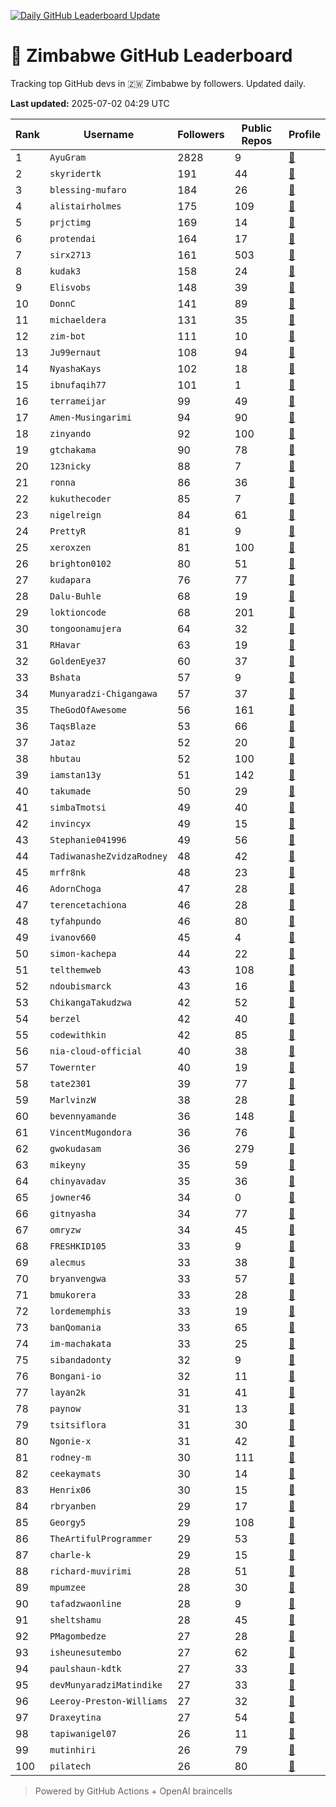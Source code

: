 [![Daily GitHub Leaderboard Update](https://github.com/bevennyamande/zim_leaderboard/actions/workflows/leaderboard.yml/badge.svg)](https://github.com/bevennyamande/zim_leaderboard/actions/workflows/leaderboard.yml)

# 🦍 Zimbabwe GitHub Leaderboard

Tracking top GitHub devs in 🇿🇼 Zimbabwe by followers. Updated daily.

<!-- START LEADERBOARD -->
**Last updated:** 2025-07-02 04:29 UTC  

| Rank | Username | Followers | Public Repos | Profile |
|------|----------|-----------|--------------|---------|
| 1 | `AyuGram` | 2828 | 9 | [🔗](https://github.com/AyuGram) |
| 2 | `skyridertk` | 191 | 44 | [🔗](https://github.com/skyridertk) |
| 3 | `blessing-mufaro` | 184 | 26 | [🔗](https://github.com/blessing-mufaro) |
| 4 | `alistairholmes` | 175 | 109 | [🔗](https://github.com/alistairholmes) |
| 5 | `prjctimg` | 169 | 14 | [🔗](https://github.com/prjctimg) |
| 6 | `protendai` | 164 | 17 | [🔗](https://github.com/protendai) |
| 7 | `sirx2713` | 161 | 503 | [🔗](https://github.com/sirx2713) |
| 8 | `kudak3` | 158 | 24 | [🔗](https://github.com/kudak3) |
| 9 | `Elisvobs` | 148 | 39 | [🔗](https://github.com/Elisvobs) |
| 10 | `DonnC` | 141 | 89 | [🔗](https://github.com/DonnC) |
| 11 | `michaeldera` | 131 | 35 | [🔗](https://github.com/michaeldera) |
| 12 | `zim-bot` | 111 | 10 | [🔗](https://github.com/zim-bot) |
| 13 | `Ju99ernaut` | 108 | 94 | [🔗](https://github.com/Ju99ernaut) |
| 14 | `NyashaKays` | 102 | 18 | [🔗](https://github.com/NyashaKays) |
| 15 | `ibnufaqih77` | 101 | 1 | [🔗](https://github.com/ibnufaqih77) |
| 16 | `terrameijar` | 99 | 49 | [🔗](https://github.com/terrameijar) |
| 17 | `Amen-Musingarimi` | 94 | 90 | [🔗](https://github.com/Amen-Musingarimi) |
| 18 | `zinyando` | 92 | 100 | [🔗](https://github.com/zinyando) |
| 19 | `gtchakama` | 90 | 78 | [🔗](https://github.com/gtchakama) |
| 20 | `123nicky` | 88 | 7 | [🔗](https://github.com/123nicky) |
| 21 | `ronna` | 86 | 36 | [🔗](https://github.com/ronna) |
| 22 | `kukuthecoder` | 85 | 7 | [🔗](https://github.com/kukuthecoder) |
| 23 | `nigelreign` | 84 | 61 | [🔗](https://github.com/nigelreign) |
| 24 | `PrettyR` | 81 | 9 | [🔗](https://github.com/PrettyR) |
| 25 | `xeroxzen` | 81 | 100 | [🔗](https://github.com/xeroxzen) |
| 26 | `brighton0102` | 80 | 51 | [🔗](https://github.com/brighton0102) |
| 27 | `kudapara` | 76 | 77 | [🔗](https://github.com/kudapara) |
| 28 | `Dalu-Buhle` | 68 | 19 | [🔗](https://github.com/Dalu-Buhle) |
| 29 | `loktioncode` | 68 | 201 | [🔗](https://github.com/loktioncode) |
| 30 | `tongoonamujera` | 64 | 32 | [🔗](https://github.com/tongoonamujera) |
| 31 | `RHavar` | 63 | 19 | [🔗](https://github.com/RHavar) |
| 32 | `GoldenEye37` | 60 | 37 | [🔗](https://github.com/GoldenEye37) |
| 33 | `Bshata` | 57 | 9 | [🔗](https://github.com/Bshata) |
| 34 | `Munyaradzi-Chigangawa` | 57 | 37 | [🔗](https://github.com/Munyaradzi-Chigangawa) |
| 35 | `TheGodOfAwesome` | 56 | 161 | [🔗](https://github.com/TheGodOfAwesome) |
| 36 | `TaqsBlaze` | 53 | 66 | [🔗](https://github.com/TaqsBlaze) |
| 37 | `Jataz` | 52 | 20 | [🔗](https://github.com/Jataz) |
| 38 | `hbutau` | 52 | 100 | [🔗](https://github.com/hbutau) |
| 39 | `iamstan13y` | 51 | 142 | [🔗](https://github.com/iamstan13y) |
| 40 | `takumade` | 50 | 29 | [🔗](https://github.com/takumade) |
| 41 | `simbaTmotsi` | 49 | 40 | [🔗](https://github.com/simbaTmotsi) |
| 42 | `invincyx` | 49 | 15 | [🔗](https://github.com/invincyx) |
| 43 | `Stephanie041996` | 49 | 56 | [🔗](https://github.com/Stephanie041996) |
| 44 | `TadiwanasheZvidzaRodney` | 48 | 42 | [🔗](https://github.com/TadiwanasheZvidzaRodney) |
| 45 | `mrfr8nk` | 48 | 23 | [🔗](https://github.com/mrfr8nk) |
| 46 | `AdornChoga` | 47 | 28 | [🔗](https://github.com/AdornChoga) |
| 47 | `terencetachiona` | 46 | 28 | [🔗](https://github.com/terencetachiona) |
| 48 | `tyfahpundo` | 46 | 80 | [🔗](https://github.com/tyfahpundo) |
| 49 | `ivanov660` | 45 | 4 | [🔗](https://github.com/ivanov660) |
| 50 | `simon-kachepa` | 44 | 22 | [🔗](https://github.com/simon-kachepa) |
| 51 | `telthemweb` | 43 | 108 | [🔗](https://github.com/telthemweb) |
| 52 | `ndoubismarck` | 43 | 16 | [🔗](https://github.com/ndoubismarck) |
| 53 | `ChikangaTakudzwa` | 42 | 52 | [🔗](https://github.com/ChikangaTakudzwa) |
| 54 | `berzel` | 42 | 40 | [🔗](https://github.com/berzel) |
| 55 | `codewithkin` | 42 | 85 | [🔗](https://github.com/codewithkin) |
| 56 | `nia-cloud-official` | 40 | 38 | [🔗](https://github.com/nia-cloud-official) |
| 57 | `Towernter` | 40 | 19 | [🔗](https://github.com/Towernter) |
| 58 | `tate2301` | 39 | 77 | [🔗](https://github.com/tate2301) |
| 59 | `MarlvinzW` | 38 | 28 | [🔗](https://github.com/MarlvinzW) |
| 60 | `bevennyamande` | 36 | 148 | [🔗](https://github.com/bevennyamande) |
| 61 | `VincentMugondora` | 36 | 76 | [🔗](https://github.com/VincentMugondora) |
| 62 | `gwokudasam` | 36 | 279 | [🔗](https://github.com/gwokudasam) |
| 63 | `mikeyny` | 35 | 59 | [🔗](https://github.com/mikeyny) |
| 64 | `chinyavadav` | 35 | 36 | [🔗](https://github.com/chinyavadav) |
| 65 | `jowner46` | 34 | 0 | [🔗](https://github.com/jowner46) |
| 66 | `gitnyasha` | 34 | 77 | [🔗](https://github.com/gitnyasha) |
| 67 | `omryzw` | 34 | 45 | [🔗](https://github.com/omryzw) |
| 68 | `FRESHKID105` | 33 | 9 | [🔗](https://github.com/FRESHKID105) |
| 69 | `alecmus` | 33 | 38 | [🔗](https://github.com/alecmus) |
| 70 | `bryanvengwa` | 33 | 57 | [🔗](https://github.com/bryanvengwa) |
| 71 | `bmukorera` | 33 | 28 | [🔗](https://github.com/bmukorera) |
| 72 | `lordememphis` | 33 | 19 | [🔗](https://github.com/lordememphis) |
| 73 | `banQomania` | 33 | 65 | [🔗](https://github.com/banQomania) |
| 74 | `im-machakata` | 33 | 25 | [🔗](https://github.com/im-machakata) |
| 75 | `sibandadonty` | 32 | 9 | [🔗](https://github.com/sibandadonty) |
| 76 | `Bongani-io` | 32 | 11 | [🔗](https://github.com/Bongani-io) |
| 77 | `layan2k` | 31 | 41 | [🔗](https://github.com/layan2k) |
| 78 | `paynow` | 31 | 13 | [🔗](https://github.com/paynow) |
| 79 | `tsitsiflora` | 31 | 30 | [🔗](https://github.com/tsitsiflora) |
| 80 | `Ngonie-x` | 31 | 42 | [🔗](https://github.com/Ngonie-x) |
| 81 | `rodney-m` | 30 | 111 | [🔗](https://github.com/rodney-m) |
| 82 | `ceekaymats` | 30 | 14 | [🔗](https://github.com/ceekaymats) |
| 83 | `Henrix06` | 30 | 15 | [🔗](https://github.com/Henrix06) |
| 84 | `rbryanben` | 29 | 17 | [🔗](https://github.com/rbryanben) |
| 85 | `Georgy5` | 29 | 108 | [🔗](https://github.com/Georgy5) |
| 86 | `TheArtifulProgrammer` | 29 | 53 | [🔗](https://github.com/TheArtifulProgrammer) |
| 87 | `charle-k` | 29 | 15 | [🔗](https://github.com/charle-k) |
| 88 | `richard-muvirimi` | 28 | 51 | [🔗](https://github.com/richard-muvirimi) |
| 89 | `mpumzee` | 28 | 30 | [🔗](https://github.com/mpumzee) |
| 90 | `tafadzwaonline` | 28 | 9 | [🔗](https://github.com/tafadzwaonline) |
| 91 | `sheltshamu` | 28 | 45 | [🔗](https://github.com/sheltshamu) |
| 92 | `PMagombedze` | 27 | 28 | [🔗](https://github.com/PMagombedze) |
| 93 | `isheunesutembo` | 27 | 62 | [🔗](https://github.com/isheunesutembo) |
| 94 | `paulshaun-kdtk` | 27 | 33 | [🔗](https://github.com/paulshaun-kdtk) |
| 95 | `devMunyaradziMatindike` | 27 | 33 | [🔗](https://github.com/devMunyaradziMatindike) |
| 96 | `Leeroy-Preston-Williams` | 27 | 32 | [🔗](https://github.com/Leeroy-Preston-Williams) |
| 97 | `Draxeytina` | 27 | 54 | [🔗](https://github.com/Draxeytina) |
| 98 | `tapiwanigel07` | 26 | 11 | [🔗](https://github.com/tapiwanigel07) |
| 99 | `mutinhiri` | 26 | 79 | [🔗](https://github.com/mutinhiri) |
| 100 | `pilatech` | 26 | 80 | [🔗](https://github.com/pilatech) |
<!-- END LEADERBOARD -->

> Powered by GitHub Actions + OpenAI braincells
